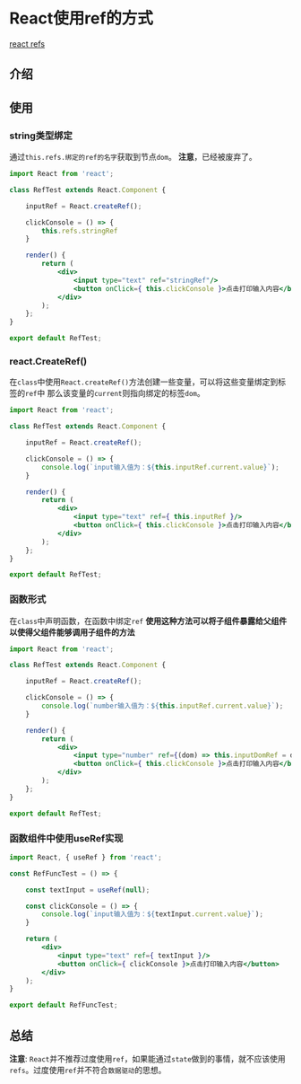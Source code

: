 <!--
 * @Author: tangdaoyong
 * @Date: 2021-06-10 17:48:18
 * @LastEditors: tangdaoyong
 * @LastEditTime: 2021-06-10 21:31:22
 * @Description: React使用ref的方式
-->
# React使用ref的方式

[react refs](https://reactjs.org/docs/refs-and-the-dom.html)

## 介绍

## 使用

### string类型绑定

通过`this.refs.绑定的ref的名字`获取到节点`dom`。
**注意**，已经被废弃了。

```jsx
import React from 'react';

class RefTest extends React.Component {

    inputRef = React.createRef();

    clickConsole = () => {
        this.refs.stringRef
    }

    render() {
        return (
            <div>
                <input type="text" ref="stringRef"/>
                <button onClick={ this.clickConsole }>点击打印输入内容</button>
            </div>
        );
    };
}

export default RefTest;
```

### react.CreateRef()

在`class`中使用`React.createRef()`方法创建一些变量，可以将这些变量绑定到标签的`ref`中
那么该变量的`current`则指向绑定的标签`dom`。

```jsx
import React from 'react';

class RefTest extends React.Component {

    inputRef = React.createRef();

    clickConsole = () => {
        console.log(`input输入值为：${this.inputRef.current.value}`);
    }

    render() {
        return (
            <div>
                <input type="text" ref={ this.inputRef }/>
                <button onClick={ this.clickConsole }>点击打印输入内容</button>
            </div>
        );
    };
}

export default RefTest;
```
### 函数形式

在`class`中声明函数，在函数中绑定`ref`
**使用这种方法可以将子组件暴露给父组件以使得父组件能够调用子组件的方法**

```jsx
import React from 'react';

class RefTest extends React.Component {

    inputRef = React.createRef();

    clickConsole = () => {
        console.log(`number输入值为：${this.inputRef.current.value}`);
    }

    render() {
        return (
            <div>
                <input type="number" ref={(dom) => this.inputDomRef = dom }/>
                <button onClick={ this.clickConsole }>点击打印输入内容</button>
            </div>
        );
    };
}

export default RefTest;
```

### 函数组件中使用useRef实现

```jsx
import React, { useRef } from 'react';

const RefFuncTest = () => {

    const textInput = useRef(null);

    const clickConsole = () => {
        console.log(`input输入值为：${textInput.current.value}`);
    }

    return (
        <div>
            <input type="text" ref={ textInput }/>
            <button onClick={ clickConsole }>点击打印输入内容</button>
        </div>
    );
}

export default RefFuncTest;
```

## 总结

**注意**: `React`并不推荐过度使用`ref`，如果能通过`state`做到的事情，就不应该使用 `refs`。过度使用`ref`并不符合`数据驱动`的思想。